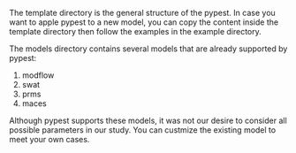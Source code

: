 The template directory is the general structure of the pypest. In case you want to apple pypest to a new model, you can copy the content inside the template directory then follow the examples in the example directory.

The models directory contains several models that are already supported by pypest:

1. modflow
2. swat
3. prms
4. maces

Although pypest supports these models, it was not our desire to consider all possible parameters in our study. You can custmize the existing model to meet your own cases.